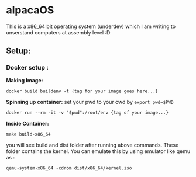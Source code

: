 # alpacaOS

This is a x86_64 bit operating system (underdev) which I am writing to unserstand computers at assembly level :D

## Setup:

### Docker setup :

**Making Image:**
```
docker build buildenv -t {tag for your image goes here...}
```

**Spinning up container:**
set your pwd to your cwd by ```export pwd=$PWD```
```
docker run --rm -it -v "$pwd":/root/env {tag of your image...}
```

**Inside Container:**

```
make build-x86_64
```

you will see build and dist folder after running above commands. These folder contains the kernel. You can emulate this by using emulator like qemu as :

```
qemu-system-x86_64 -cdrom dist/x86_64/kernel.iso
```
